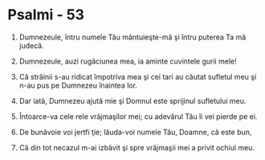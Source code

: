 # Psalmi - 53

1. Dumnezeule, întru numele Tău mântuieşte-mă şi întru puterea Ta mă judecă. 

2. Dumnezeule, auzi rugăciunea mea, ia aminte cuvintele gurii mele! 

3. Că străinii s-au ridicat împotriva mea şi cei tari au căutat sufletul meu şi n-au pus pe Dumnezeu înaintea lor. 

4. Dar iată, Dumnezeu ajută mie şi Domnul este sprijinul sufletului meu. 

5. Întoarce-va cele rele vrăjmaşilor mei; cu adevărul Tău îi vei pierde pe ei. 

6. De bunăvoie voi jertfi ţie; lăuda-voi numele Tău, Doamne, că este bun, 

7. Că din tot necazul m-ai izbăvit şi spre vrăjmaşii mei a privit ochiul meu. 

